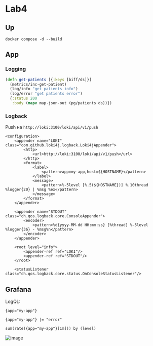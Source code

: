 # Lab4

## Up
```
docker compose -d --build
```
## App

### Logging
```clojure
(defn get-patients [{:keys [biff/ds]}]
  (metrics/inc-get-patient)
  (log/info "get patients info")
  (log/error "get patients error")
  {:status 200
   :body (mapv map-json-out (pg/patients ds))})
```
### Logback
Push на `http://loki:3100/loki/api/v1/push`
```
<configuration>
    <appender name="LOKI" class="com.github.loki4j.logback.Loki4jAppender">
        <http>
            <url>http://loki:3100/loki/api/v1/push</url>
        </http>
        <format>
            <label>
                <pattern>app=my-app,host=${HOSTNAME}</pattern>
            </label>
            <message>
                <pattern>%-5level [%.5(${HOSTNAME})] %.10thread %logger{20} | %msg %ex</pattern>
            </message>
        </format>
    </appender>

    <appender name="STDOUT" class="ch.qos.logback.core.ConsoleAppender">
        <encoder>
            <pattern>%d{yyyy-MM-dd HH:mm:ss} [%thread] %-5level %logger{36} - %msg%n</pattern>
        </encoder>
    </appender>

    <root level="info">
        <appender-ref ref="LOKI"/>
        <appender-ref ref="STDOUT"/>
    </root>

    <statusListener class="ch.qos.logback.core.status.OnConsoleStatusListener"/>
```

## Grafana
LogQL:
```
{app="my-app"}
```
```
{app="my-app"} |= "error"
```
```
sum(rate({app="my-app"}[1m])) by (level)
```
![image](https://github.com/user-attachments/assets/c7d90d0f-8df3-4b0e-abf2-288a959dda6f)
